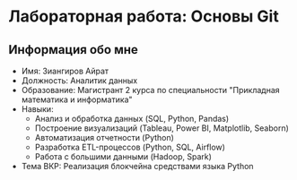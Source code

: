 # Лабораторная работа: Основы Git

## Информация обо мне

- Имя: Зиангиров Айрат  
- Должность: Аналитик данных 
- Образование: Магистрант 2 курса по специальности "Прикладная математика и информатика"  
- Навыки:  
  - Анализ и обработка данных (SQL, Python, Pandas)  
  - Построение визуализаций (Tableau, Power BI, Matplotlib, Seaborn)  
  - Автоматизация отчетности (Python)  
  - Разработка ETL-процессов (Python, SQL, Airflow)
  - Работа с большими данными (Hadoop, Spark)  
- Тема ВКР: Реализация блокчейна средствами языка Python